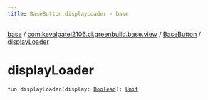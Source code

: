 ```yaml
---
title: BaseButton.displayLoader - base
---
```


[base](../../index.html) / [com.kevalpatel2106.ci.greenbuild.base.view](../index.html) / [BaseButton](index.html) / [displayLoader](./display-loader.html)

# displayLoader

`fun displayLoader(display: `[`Boolean`](https://kotlinlang.org/api/latest/jvm/stdlib/kotlin/-boolean/index.html)`): `[`Unit`](https://kotlinlang.org/api/latest/jvm/stdlib/kotlin/-unit/index.html)